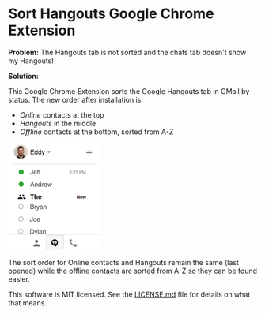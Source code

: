 # Sort Hangouts Google Chrome Extension

**Problem:** The Hangouts tab is not sorted and the chats tab doesn't show my Hangouts!

**Solution:**

This Google Chrome Extension sorts the Google Hangouts tab in GMail by status. The new order after installation is:

* *Online* contacts at the top
* *Hangouts* in the middle
* *Offline* contacts at the bottom, sorted from A-Z


![alt text](hangouts.png "Example")

The sort order for Online contacts and Hangouts remain the same (last opened) while the offline contacts are sorted from A-Z so they can be found easier.

This software is MIT licensed. See the [LICENSE.md](LICENSE.md) file for details on what that means.